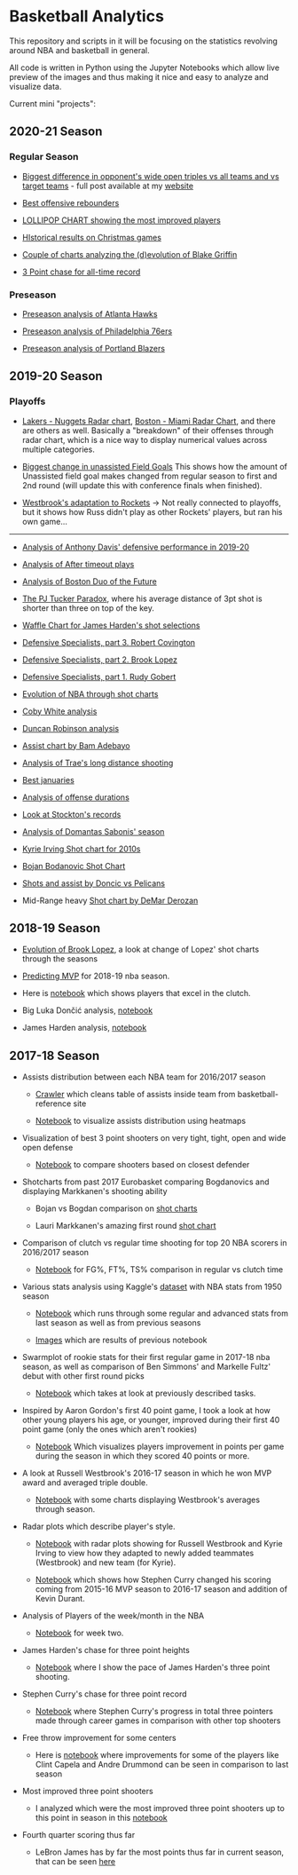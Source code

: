 # Basketball Analytics

This repository and scripts in it will be focusing on the statistics revolving around NBA and basketball in general.

All code is written in Python using the Jupyter Notebooks which allow live preview of the images and thus making it nice and easy to analyze and visualize data.

Current mini "projects":

## 2020-21 Season

### Regular Season

* [Biggest difference in opponent's wide open triples vs all teams and vs target teams](https://github.com/danchyy/Basketball_Analytics/blob/master/Scripts/2020_21_season/opp_wide_shot_outlier.ipynb) - full post available at my [website](https://www.bballytics.co/en/2021/01/09/unlucky-start.html)

* [Best offensive rebounders](https://github.com/danchyy/Basketball_Analytics/blob/master/Scripts/2020_21_season/off_rebounding.ipynb)

* [LOLLIPOP CHART showing the most improved players](https://github.com/danchyy/Basketball_Analytics/blob/master/Scripts/2020_21_season/most_improved_players.ipynb)

* [HIstorical results on Christmas games](https://github.com/danchyy/Basketball_Analytics/blob/master/Scripts/2020_21_season/christmas_results.ipynb)

* [Couple of charts analyzing the (d)evolution of Blake Griffin](https://github.com/danchyy/Basketball_Analytics/blob/master/Scripts/2020_21_season/blake_griffin_downfall.ipynb)

* [3 Point chase for all-time record](https://github.com/danchyy/Basketball_Analytics/blob/master/Scripts/2020_21_season/3_point_chase.ipynb)

### Preseason

* [Preseason analysis of Atlanta Hawks](https://github.com/danchyy/Basketball_Analytics/blob/master/Scripts/2020_21_season/offseason_moves/atlanta_hawks.ipynb)

* [Preseason analysis of Philadelphia 76ers](https://github.com/danchyy/Basketball_Analytics/blob/master/Scripts/2020_21_season/offseason_moves/philly.ipynb)

* [Preseason analysis of Portland Blazers](https://github.com/danchyy/Basketball_Analytics/blob/master/Scripts/2020_21_season/offseason_moves/portland.ipynb)

## 2019-20 Season

### Playoffs 

* [Lakers - Nuggets Radar chart](https://github.com/danchyy/Basketball_Analytics/blob/master/Scripts/2019_20_season/playoff_analysis/lal_den.ipynb), [Boston - Miami Radar Chart](https://github.com/danchyy/Basketball_Analytics/blob/master/Scripts/2019_20_season/playoff_analysis/bos_mia.ipynb), and there are others as well. Basically a "breakdown" of their offenses through radar chart, which is a nice way to display numerical values across multiple categories. 

* [Biggest change in unassisted Field Goals](https://github.com/danchyy/Basketball_Analytics/blob/master/Scripts/2019_20_season/playoff_analysis/biggest_change_in_unassisted_assisted.ipynb) This shows how the amount of Unassisted field goal makes changed from regular season to first and 2nd round (will update this with conference finals when finished). 

* [Westbrook's adaptation to Rockets](https://github.com/danchyy/Basketball_Analytics/blob/master/Scripts/2019_20_season/playoff_analysis/westbrook_mini_analysis.ipynb) -> Not really connected to playoffs, but it shows how Russ didn't play as other Rockets' players, but ran his own game...

------

* [Analysis of Anthony Davis' defensive performance in 2019-20](https://github.com/danchyy/Basketball_Analytics/blob/master/Scripts/2019_20_season/anthony_davis_role.ipynb)

* [Analysis of After timeout plays](https://github.com/danchyy/Basketball_Analytics/blob/master/Scripts/2019_20_season/after_timeout_analysis.ipynb)

* [Analysis of Boston Duo of the Future](https://github.com/danchyy/Basketball_Analytics/blob/master/Scripts/2019_20_season/boston_duo.ipynb)

* [The PJ Tucker Paradox](https://github.com/danchyy/Basketball_Analytics/blob/master/Scripts/2019_20_season/tucker_paradox.ipynb), where his average distance of 3pt shot is shorter than three on top of the key.

* [Waffle Chart for James Harden's shot selections](https://github.com/danchyy/Basketball_Analytics/blob/master/Scripts/2019_20_season/waffle/james_harden.ipynb)

* [Defensive Specialists, part 3. Robert Covington](https://github.com/danchyy/Basketball_Analytics/blob/master/Scripts/2019_20_season/defensive%20specialists/covington_houston.ipynb)

* [Defensive Specialists, part 2. Brook Lopez](https://github.com/danchyy/Basketball_Analytics/blob/master/Scripts/2019_20_season/defensive%20specialists/brook_lopez_analysis.ipynb)

* [Defensive Specialists, part 1. Rudy Gobert](https://github.com/danchyy/Basketball_Analytics/blob/master/Scripts/2019_20_season/defensive%20specialists/gobert_analysis.ipynb)

* [Evolution of NBA through shot charts](https://github.com/danchyy/Basketball_Analytics/blob/master/Scripts/2019_20_season/evolution_of_nba.ipynb)

* [Coby White analysis](https://github.com/danchyy/Basketball_Analytics/blob/master/Scripts/2019_20_season/coby_white.ipynb)

* [Duncan Robinson analysis](https://github.com/danchyy/Basketball_Analytics/blob/master/Scripts/2019_20_season/duncan_robinson.ipynb)

* [Assist chart by Bam Adebayo](https://github.com/danchyy/Basketball_Analytics/blob/master/Scripts/2019_20_season/assist_charts/bam_assist_chart.ipynb)

* [Analysis of Trae's long distance shooting](https://github.com/danchyy/Basketball_Analytics/blob/master/Scripts/2019_20_season/three_pt_distance.ipynb)

* [Best januaries](https://github.com/danchyy/Basketball_Analytics/blob/master/Scripts/2019_20_season/januaries.ipynb)

* [Analysis of offense durations](https://github.com/danchyy/Basketball_Analytics/blob/master/Scripts/2019_20_season/offense%20attack%20duration.ipynb)

* [Look at Stockton's records](https://github.com/danchyy/Basketball_Analytics/blob/master/Scripts/2019_20_season/stockton_analysis.ipynb)

* [Analysis of Domantas Sabonis' season](https://github.com/danchyy/Basketball_Analytics/blob/master/Scripts/2019_20_season/sabonis_shotchart.ipynb)

* [Kyrie Irving Shot chart for 2010s](https://github.com/danchyy/Basketball_Analytics/blob/master/Scripts/2019_20_season/kyrie_shotcharts_2010s.ipynb)

* [Bojan Bodanovic Shot Chart](https://github.com/danchyy/Basketball_Analytics/blob/master/Scripts/2019_20_season/bojan_shotchart.ipynb)

* [Shots and assist by Doncic vs Pelicans](https://github.com/danchyy/Basketball_Analytics/blob/master/Scripts/2019_20_season/doncic_shots_asists_first_trip_double.ipynb)

* Mid-Range heavy [Shot chart by DeMar Derozan](https://github.com/danchyy/Basketball_Analytics/blob/master/Scripts/2019_20_season/derozan.ipynb)

## 2018-19 Season

* [Evolution of Brook Lopez](https://github.com/danchyy/Basketball_Analytics/blob/master/Scripts/2018_19_season/brook_lopez_evolution/brook_lopez.ipynb), a look at change of Lopez' shot charts through the seasons

* [Predicting MVP](https://github.com/danchyy/Basketball_Analytics/blob/master/Scripts/2018_19_season/mvp_predictions/Predicting%20MVP.ipynb) for 2018-19 nba season. 

* Here is [notebook](https://github.com/danchyy/Basketball_Analytics/blob/master/Scripts/2018_19_season/clutch_players/ClutchStats.ipynb) which shows players that excel in the clutch.

* Big Luka Dončić analysis, [notebook](https://github.com/danchyy/Basketball_Analytics/blob/master/Scripts/2018_19_season/doncic_analysis/doncic_analysis.ipynb)

* James Harden analysis, [notebook](https://github.com/danchyy/Basketball_Analytics/blob/master/Scripts/2018_19_season/harden_analysis/harden_analysis.ipynb)

## 2017-18 Season

* Assists distribution between each NBA team for 2016/2017 season
	* [Crawler](https://github.com/danchyy/ML-and-DS/blob/master/Scripts/assist_distribution_between_team/assistCrawler.ipynb) which cleans table of assists inside team from basketball-reference site

	* [Notebook](https://github.com/danchyy/ML-and-DS/blob/master/Scripts/assist_distribution_between_team/visualize_assists.ipynb) to visualize assists distribution using heatmaps

* Visualization of best 3 point shooters on very tight, tight, open and wide open defense
	* [Notebook](https://github.com/danchyy/ML-and-DS/blob/master/Scripts/closest_defenders_shot_chart/closest_defenders_percentage.ipynb)  to compare shooters based on closest defender

* Shotcharts from past 2017 Eurobasket comparing Bogdanovics and displaying Markkanen's shooting ability
	* Bojan vs Bogdan comparison on [shot charts](https://github.com/danchyy/ML-and-DS/blob/master/Scripts/eurobasket_shotcharts/Bogdanovic_vs_Bogdanovic.ipynb)

	* Lauri Markkanen's amazing first round [shot chart](https://github.com/danchyy/ML-and-DS/blob/master/Scripts/eurobasket_shotcharts/Lauri_Markkanen_shotchart.ipynb)

* Comparison of clutch vs regular time shooting for top 20 NBA scorers in 2016/2017 season
	* [Notebook](https://github.com/danchyy/ML-and-DS/blob/master/Scripts/nba_clutch_stats/Nba%20clutch%20time%20and%20regular%20time%20shooting%20comparison.ipynb)  for FG%, FT%, TS% comparison in regular vs clutch time

* Various stats analysis using Kaggle's [dataset](https://www.kaggle.com/drgilermo/nba-players-stats) with NBA stats from 1950 season
	* [Notebook](https://github.com/danchyy/ML-and-DS/blob/master/Scripts/nba_players_stats/Nba_players.ipynb) which runs through some regular and advanced stats from last season as well as from previous seasons

	* [Images](https://github.com/danchyy/ML-and-DS/tree/master/Scripts/nba_players_stats/images) which are results of previous notebook
	
* Swarmplot of rookie stats for their first regular game in 2017-18 nba season, as well as comparison of Ben Simmons' and Markelle Fultz' debut with other first round picks

	* [Notebook](https://github.com/danchyy/Basketball_Analytics/blob/master/Scripts/young_players_40_point_breaktrough/comparison_of_young_players_season.ipynb) which takes at look at previously described tasks.
	
* Inspired by Aaron Gordon's first 40 point game, I took a look at how other young players his age, or younger, improved during their first 40 point game (only the ones which aren't rookies)

	* [Notebook](https://github.com/danchyy/Basketball_Analytics/blob/master/Scripts/young_players_40_point_breaktrough/comparison_of_young_players_season.ipynb) Which visualizes players improvement in points per game during the season in which they scored 40 points or more.
	
* A look at Russell Westbrook's 2016-17 season in which he won MVP award and averaged triple double.

	* [Notebook](https://github.com/danchyy/Basketball_Analytics/blob/master/Scripts/westbrook_2016_17/visualization_Westbrook_triple_double_chase.ipynb) with some charts displaying Westbrook's averages through season.
	
* Radar plots which describe player's style.

	* [Notebook](https://github.com/danchyy/Basketball_Analytics/blob/master/Scripts/radar_plot/Radar_plot.ipynb) with radar plots showing for Russell Westbrook and Kyrie Irving to view how they adapted to newly added teammates (Westbrook) and new team (for Kyrie).
	
	* [Notebook](https://github.com/danchyy/Basketball_Analytics/blob/master/Scripts/radar_plot/Stephen_Curry.ipynb) which shows how Stephen Curry changed his scoring coming from 2015-16 MVP season to 2016-17 season and addition of Kevin Durant.
	
* Analysis of Players of the week/month in the NBA

	* [Notebook](https://github.com/danchyy/Basketball_Analytics/blob/master/Scripts/players_of_the_week/week_2/oladipo_cousins_week2.ipynb) for week two.
	
* James Harden's chase for three point heights
	* [Notebook](https://github.com/danchyy/Basketball_Analytics/blob/master/Scripts/three_point_race/Harden_comparison.ipynb) where I show the pace of James Harden's three point shooting.
	
* Stephen Curry's chase for three point record
	* [Notebook](https://github.com/danchyy/Basketball_Analytics/blob/master/Scripts/three_point_race/curry_record.ipynb) where Stephen Curry's progress in total three pointers made through career games in comparison with other top shooters

* Free throw improvement for some centers
	* Here is [notebook](https://github.com/danchyy/Basketball_Analytics/blob/master/Scripts/free_throw_comp/free_throw_centers.ipynb) where improvements for some of the players like Clint Capela and Andre Drummond can be seen in comparison to last season
	
* Most improved three point shooters
	* I analyzed which were the most improved three point shooters up to this point in season in this [notebook](https://github.com/danchyy/Basketball_Analytics/blob/master/Scripts/three_point_improvement/three_point_improvement.ipynb)
	
* Fourth quarter scoring thus far
	* LeBron James has by far the most points thus far in current season, that can be seen [here](https://github.com/danchyy/Basketball_Analytics/blob/master/Scripts/fourth_quarter_ot_scoring/best_scorers_late.ipynb)
	
